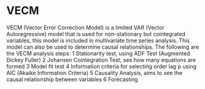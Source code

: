 # VECM
VECM (Vector Error Correction Model) is a limited VAR (Vector Autoregressive) model that is used for non-stationary but cointegrated variables, this model is included in multivariate time series analysis. This model can also be used to determine causal relationships. 
The following are the VECM analysis steps:
1 Stationarity test, using ADF Test (Augmented Dickey Fuller)
2 Johansen Cointegration Test, see how many equations are formed
3 Model fit test
4 Information criteria for selecting order lag p using AIC (Akaike Information Criteria)
5 Causality Analysis, aims to see the causal relationship between variables
6 Forecasting
